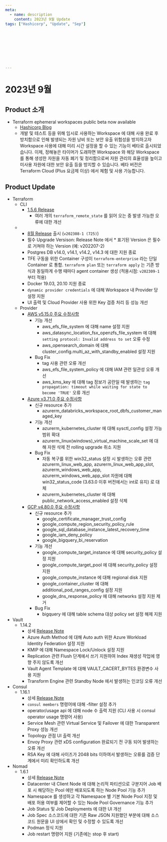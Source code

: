 ```yaml
---
meta:
  - name: description
    content: 2023년 9월 Update
tags: ["Hashicorp", "Update", "Sep"]









---
```


# 2023년 9월



## Product 소개

- Terraform ephemeral workspaces public beta now available
  - [Hashicorp Blog](https://www.hashicorp.com/blog/terraform-ephemeral-workspaces-public-beta-now-available)
  - 개발 및 테스트 등을 위해 임시로 사용하는 Workspace 에 대해 사용 완료 후 방치함으로 인해 발생되는 자원 낭비 또는 보안 유출 위험성을 방지하고자 Workspace 사용에 대해 미리 시간 설정을 할 수 있는 기능이 베타로 출시되었습니다. 이제, 정해놓은 타이머가 도래하면 Workspace 와 해당 Workspace 를 통해 생성한 자원을 자동 폐기 및 정리함으로써 자원 관리의 효율성을 높이고 미사용 자원에 대한 보안 유출 등을 방지할 수 있습니다. 베타 버전은 Terraform Cloud (Plus 요금제 이상) 에서 체험 및 사용 가능합니다.



## Product Update

- Terraform
  - CLI
    - [1.5.6 Release](https://github.com/hashicorp/terraform/releases/tag/v1.5.6)
      - 여러 개의 `terraform_remote_state` 를 읽어 오는 중 발생 가능한 오류에 대한 개선
  - - [8월 Release](https://developer.hashicorp.com/terraform/enterprise/releases/2023/v202308-1) 출시 (`v202308-1 (725)`)
    - 필수 Upgrade Versison: Release Note 에서 * 표기된 Version 은 필수로 거쳐야 하는 Version (예: v202207-2)
    - Postgres DB v14.0, v14.1, v14.2, v14.3 에 대한 지원 종료
    - TFE 구동을 위한 Container 구성이  `terraform-enterprise` 라는 단일 Container 로 통합. `terraform plan` 또는 `terraform apply` 는 기존 방식과 동일하게 수행 때마다 agent container 생성 (적용시점: `v202309-1` 부터 적용)
    - Docker 19.03, 20.10 지원 종료
    - `dynamic provider credentials` 에 대해 Workspace 내 Provider 당 설정 지원
    - UI 출력 및 Cloud Provider 사용 위한 Key 검증 처리 등 성능 개선
  - Provider
    - [AWS v5.15.0 주요 수정사항](https://github.com/hashicorp/terraform-provider-aws/releases/tag/v5.15.0)
      - 기능 개선
        - aws_efs_file_system 에 대해 name 설정 지원
        - aws_datasync_location_fsx_openzfs_file_system 에 대해 `setting protocol: Invalid address to set` 오류 수정
        - aws_opensearch_domain 에 대해 cluster_config.multi_az_with_standby_enabled 설정 지원
      - Bug Fix
        - tag 사용 관련 오류 개선
        - aws_efs_file_system_policy 에 대해 IAM 관련 일관성 오류 개선
        - aws_kms_key 에 대해 tag 정보가 공란일 때 발생하는 `tag propagation: timeout while waiting for state to become 'TRUE'` 오류 개선
    - [Azure v3.71.0 주요 수정사항](https://github.com/hashicorp/terraform-provider-azurerm/releases/tag/v3.71.0)
      - 신규 resource 추가
        - azurerm_databricks_workspace_root_dbfs_customer_managed_key
      - 기능 개선
        - azurerm_kubernetes_cluster 에 대해 sysctl_config 설정 가능 범위 확대
        - azurerm_linux(windows)_virtual_machine_scale_set 에 대해 자원 삭제 전 rolling upgrade 취소 지원
      - Bug Fix
        - 자동 복구를 위한 win32_status 설정 시 발생하는 오류 관련 azurerm_linux_web_app, azurerm_linux_web_app_slot, azurerm_windows_web_app, azurerm_windows_web_app_slot 자원에 대해 win32_status_code (3.63.0 이후 버전에서는 int로 유지) 로 대체 
        - azurerm_kubernetes_cluster 에 대해 public_network_access_enabled 설정 삭제
    - [GCP v4.80.0 주요 수정사항](https://github.com/hashicorp/terraform-provider-google/releases/tag/v4.80.0) 
      -  신규 resource 추가
         -  google_certificate_manager_trust_config
         -  google_compute_region_security_policy_rule
         -  google_sql_database_instance_latest_recovery_time
         -  google_iam_deny_policy
         -  google_bigquery_bi_reservation
      -  기능 개선
         -  google_compute_target_instance 에 대해 security_policy 설정 지원
         -  google_compute_target_pool 에 대해 security_policy 설정 지원
         -  google_compute_instance 에 대해 regional disk 지원
         -  google_container_cluster 에 대해 additional_pod_ranges_config 설정 지원
         -  google_dns_response_policy 에 대해 networks 설정 지원 제거
      -  Bug Fix
         -  bigquery 에 대해 table schema 대상 policy set 설정 해제 지원
- Vault
  - 1.14.2
    - 상세 [Release Note](https://github.com/hashicorp/vault/releases/tag/v1.14.2)
    - Azure Auth Method 에 대해 Auto auth 위한 Azure Workload Identity Federation 설정 지원
    - KMIP 에 대해 Namespace Lock/Unlock 설정 지원
    - Replication 관련 Flush 단계에서 쓰기 지원하여 Index 재생성 작업에 영향 주지 않도록 개선
    - Vault Agent Template 에 대해 VAULT_CACERT_BYTES 환경변수 사용 지원
    - Transform Engine 관련 Standby Node 에서 발생하는 인코딩 오류 개선
- Consul
  - 1.16.1
    - 상세 [Release Note](https://github.com/hashicorp/consul/releases/tag/v1.16.1)
    - `consul members` 명령어에 대해 -filter 설정 추가
    - operator/usage api 에 대해 node 수 출력 지원 (CLI 사용 시 consul operator usage 명령어 사용)
    - Service Mesh 관련 Virtual Service 및 Failover 에 대한  Transparent Proxy 성능 개선 
    - Topology 관점 UI 출력 개선
    - Envoy Proxy 관련 xDS configuration 완료되기 전 구동 되어 발생하는 오류 개선
    - RSA Key 에 대해 사이즈가 2048 bits 이하여서 발생하는 오류를 검증 단계에서 미리 확인하도록 개선
- Nomad
  - 1.6.1
    - 상세 [Release Note](https://github.com/hashicorp/nomad/releases/tag/v1.6.1)
    - Datacenter 내 Client Node 에 대해 논리적 파티션으로 구분지어 Job 배포 시 해당하는 Pool 에만 배포되도록 하는 Node Pool 기능 추가
    - Namespace 를 생성하고 각 Namespace 별 기본 Node Pool 지정 및 배포 허용 여부를 제어할 수 있는 Node Pool Governance 기능 추가
    - Job Status 및 Job Deployments 에 대한 UI 개선
    - Job Spec 소스코드에 대한 기존 Raw JSON 지원했던 부분에 대해 소스코드 원문을 UI 상에서 확인 및 수정할 수 있도록 개선
    - Podman 정식 지원
    - Job restart 명령어 지원 (기존에는 stop 후 start) 
